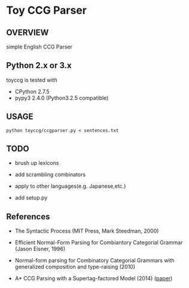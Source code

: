 Toy CCG Parser
==============

OVERVIEW
--------

simple English CCG Parser


Python 2.x or 3.x
-----------------
toyccg is tested with

- CPython 2.7.5
- pypy3  2.4.0 (Python3.2.5 compatible)


USAGE
-----

`python toyccg/ccgparser.py < sentences.txt`


TODO
----

* brush up lexicons

* add scrambling combinators

* apply to other languages(e.g. Japanese,etc.)

* add setup.py



References
----------

* The Syntactic Process (MIT Press, Mark Steedman, 2000)

* Efficient Normal-Form Parsing for Combiantory Categorial Grammar (Jason Eisner, 1996)

* Normal-form parsing for Combinatory Categorial Grammars with generalized composition and type-raising (2010)

* A* CCG Parsing with a Supertag-factored Model (2014)
([paper](http://www.aclweb.org/anthology/D14-1107))


